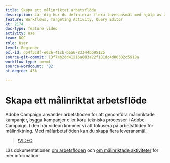 ```yaml
---
title: Skapa ett målinriktat arbetsflöde
description: Lär dig hur du definierar flera leveransmål med hjälp av arbetsflöden för målinriktning.
feature: Workflows, Targeting Activity, Query Editor
kt: 2174
doc-type: feature video
activity: use
team: DOC
role: User
level: Beginner
exl-id: d54f5cdf-e026-41cb-b5a6-83344bb95125
source-git-commit: 13f7ab2dd41216a603a22f181dc4d06302c5918a
workflow-type: tm+mt
source-wordcount: '82'
ht-degree: 43%

---
```


# Skapa ett målinriktat arbetsflöde

Adobe Campaign använder arbetsflöden för att genomföra målinriktade kampanjer, bygga kampanjer eller köra tekniska processer i Adobe Campaign. I den här videon kommer vi att fokusera på arbetsflöden för målinriktning. Med målarbetsflöden kan du skapa flera leveransmål.

>[!VIDEO](https://video.tv.adobe.com/v/25605?quality=12&learn=on)

Läs dokumentationen [om arbetsflöden](https://experienceleague.adobe.com/docs/campaign-classic/using/automating-with-workflows/introduction/about-workflows.html)
och [om målinriktade aktiviteter](https://experienceleague.adobe.com/docs/campaign-classic/using/automating-with-workflows/targeting-activities/about-targeting-activities.html) för mer information.
